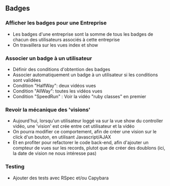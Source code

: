 ## Badges

### Afficher les badges pour une Entreprise

* Les badges d'une entreprise sont la somme de tous les badges de chacun des utilisateurs associés à cette entreprise
* On travaillera sur les vues index et show

### Associer un badge à un utilisateur

* Définir des conditions d'obtention des badges
* Associer automatiquement un badge à un utilisateur si les conditions sont validées
* Condition "HalfWay": deux vidéos vues
* Condition "AllWay": toutes les vidéos vues
* Condition "SpeedRun" : Voir la vidéo "ruby classes" en premier

### Revoir la mécanique des 'visions'

* Aujourd'hui, lorsqu'un utilisateur loggé va sur la vue show du controller vidéo, une 'vision' est crée entre cet utilisateur et la vidéo
* On pourra modifier ce comportement, afin de créer une vision sur le click d'un bouton, en utilisant Javascript/AJAX
* Et en profiter pour refactorer le code back-end, afin d'ajouter un compteur de vues sur les records, plutot que de créer des doublons (ici, la date de vision ne nous intéresse pas)

### Testing

* Ajouter des tests avec RSpec et/ou Capybara
